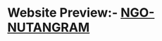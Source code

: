 <h1>Website Preview:- <a href="https://AayushAggarwal06.github.io/NGO-NUTANGRAM/index.html">NGO-NUTANGRAM</a></h1>
